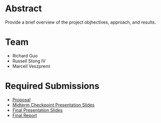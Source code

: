# Abstract

Provide a brief overview of the project objhectives, approach, and results.

# Team

* Richard Guo
* Russell Stong IV
* Marcell Veszpremi

# Required Submissions

* [Proposal](proposal)
* [Midterm Checkpoint Presentation Slides]([https://docs.google.com/presentation/d/1oYj_viwuc9JcOqrMbNv-qMYr9bw1xspVfZZNViP6dFI/edit?usp=sharing])
* [Final Presentation Slides](http://)
* [Final Report](report)
